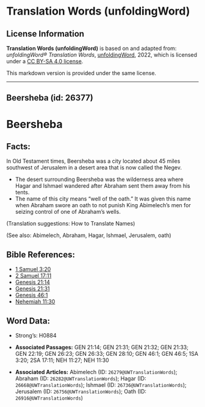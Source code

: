 # Translation Words (unfoldingWord)

## License Information

**Translation Words (unfoldingWord)** is based on and adapted from: _unfoldingWord® Translation Words_, [unfoldingWord](https://unfoldingword.org/utw), 2022, which is licensed under a [CC BY-SA 4.0 license](https://creativecommons.org/licenses/by-sa/4.0/legalcode.en).

This markdown version is provided under the same license.



--------------------------------

## Beersheba (id: 26377)

Beersheba
=========

Facts:
------

In Old Testament times, Beersheba was a city located about 45 miles southwest of Jerusalem in a desert area that is now called the Negev.

* The desert surrounding Beersheba was the wilderness area where Hagar and Ishmael wandered after Abraham sent them away from his tents.
* The name of this city means “well of the oath.” It was given this name when Abraham swore an oath to not punish King Abimelech’s men for seizing control of one of Abraham’s wells.

(Translation suggestions: How to Translate Names)

(See also: Abimelech, Abraham, Hagar, Ishmael, Jerusalem, oath)

Bible References:
-----------------

* [1 Samuel 3:20](https://ref.ly/1Sam3:20)
* [2 Samuel 17:11](https://ref.ly/2Sam17:11)
* [Genesis 21:14](https://ref.ly/Gen21:14)
* [Genesis 21:31](https://ref.ly/Gen21:31)
* [Genesis 46:1](https://ref.ly/Gen46:1)
* [Nehemiah 11:30](https://ref.ly/Neh11:30)

Word Data:
----------

* Strong’s: H0884

* **Associated Passages:** GEN 21:14; GEN 21:31; GEN 21:32; GEN 21:33; GEN 22:19; GEN 26:23; GEN 26:33; GEN 28:10; GEN 46:1; GEN 46:5; 1SA 3:20; 2SA 17:11; NEH 11:27; NEH 11:30
* **Associated Articles:** Abimelech (ID: `26279@UWTranslationWords`); Abraham (ID: `26282@UWTranslationWords`); Hagar (ID: `26668@UWTranslationWords`); Ishmael (ID: `26736@UWTranslationWords`); Jerusalem (ID: `26756@UWTranslationWords`); Oath (ID: `26916@UWTranslationWords`)

